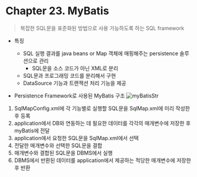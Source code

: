 # Chapter 23. MyBatis
> 복잡한 SQL문을 표준화된 방법으로 사용 가능하도록 하는 SQL framework

- 특징
  - SQL 실행 결과를 java beans or Map 객체에 매핑해주는 persistence 솔루션으로 관리
    - SQL문을 소스 코드가 아닌 XML로 분리
  - SQL문과 프로그래밍 코드를 분리해서 구현
  - DataSource 기능과 트랜잭션 처리 기능을 제공

- Persistence Framework로 사용된 MyBatis 구조
![myBatisStr](https://user-images.githubusercontent.com/60098657/84971660-2d17e300-b158-11ea-8cbd-8a20e84a61c2.png)
1. SqlMapConfig.xml에 각 기능별로 실행할 SQL문을 SqlMap.xml에 미리 작성한 후 등록
2. application에서 DB와 연동하는 데 필요한 데이터를 각각의 매개변수에 저장한 후 myBatis에 전달
3. application에서 요청한 SQL문을 SqlMap.xml에서 선택
4. 전달한 매개변수와 선택한 SQL문을 결합
5. 매개변수와 결합된 SQL문을 DBMS에서 실행
6. DBMS에서 반환된 데이터를 application에서 제공하는 적당한 매개변수에 저장한 후 반환

